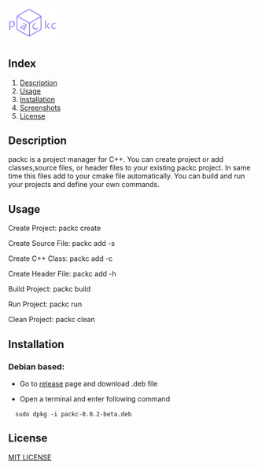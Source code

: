 <h1> <img src="./assets/icon.png"
  width="100"> 
</h1>

## Index

1. [Description](#description)
2. [Usage](#usage)
3. [Installation](#installation)
3. [Screenshots](#screenshots)
4. [License](#license)

## Description

packc is a project manager for C++.
You can create project or add classes,source files, or header files to your existing packc project. 
In same time this files add to your cmake file automatically.
You can build and run your projects and define your own commands.

## Usage

Create Project:	packc create

Create Source File:	packc add -s <filename>

Create C++ Class:	packc add -c <filename>

Create Header File:	packc add -h <filename>

Build Project:	 packc build

Run Project:	 packc run

Clean Project:	 packc clean

## Installation

### Debian based:
- Go to [release](https://github.com/mehmetalicayhan/cppmac/releases/tag/v0.0.2) page and download .deb file

- Open a terminal and enter following command

```
  sudo dpkg -i packc-0.0.2-beta.deb
```

## License
[MIT LICENSE](./LICENSE)